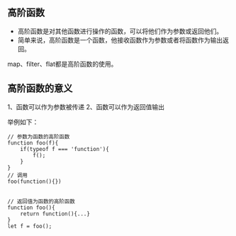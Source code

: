 

## 高阶函数
- 高阶函数是对其他函数进行操作的函数，可以将他们作为参数或返回他们。
- 简单来说，高阶函数是一个函数，他接收函数作为参数或者将函数作为输出返回。

map、filter、flat都是高阶函数的使用。


## 高阶函数的意义
1、函数可以作为参数被传递
2、函数可以作为返回值输出

举例如下：
```
// 参数为函数的高阶函数
function foo(f){
    if(typeof f === 'function'){
        f();
    }
}
// 调用
foo(function(){})


// 返回值为函数的高阶函数
function foo(){
    return function(){...}
}
let f = foo();
```






